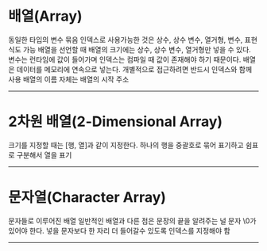 # 배열(Array)

동일한 타입의 변수 묶음
인덱스로 사용가능한 것은 상수, 상수 변수, 열거형, 변수, 표현식도 가능 
배열을 선언할 때 배열의 크기에는 상수, 상수 변수, 열거형만 넣을 수 있다. 
변수는 런타임에 값이 들어가며 인덱스는 컴파일 때 값이 존재해야 하기 때문이다.
배열은 데이터를 메모리에 연속으로 넣는다. 개별적으로 접근하려면 반드시 인덱스와 함께 사용 배열의 이름 자체는 배열의 시작 주소
   
___

# 2차원 배열(2-Dimensional Array)
크기를 지정할 때는 [행, 열]과 같이 지정한다. 하나의 행을 중괄호로 묶어 표기하고 쉼표로 구분해서 열을 표기
___



# 문자열(Character Array)
문자들로 이루어진 배열 
일반적인 배열과 다른 점은 문장의 끝을 알려주는 널 문자 \0가 있어야 한다. 
넣을 문자보다 한 자리 더 들어갈수 있도록 인덱스를 지정해야 함
___



